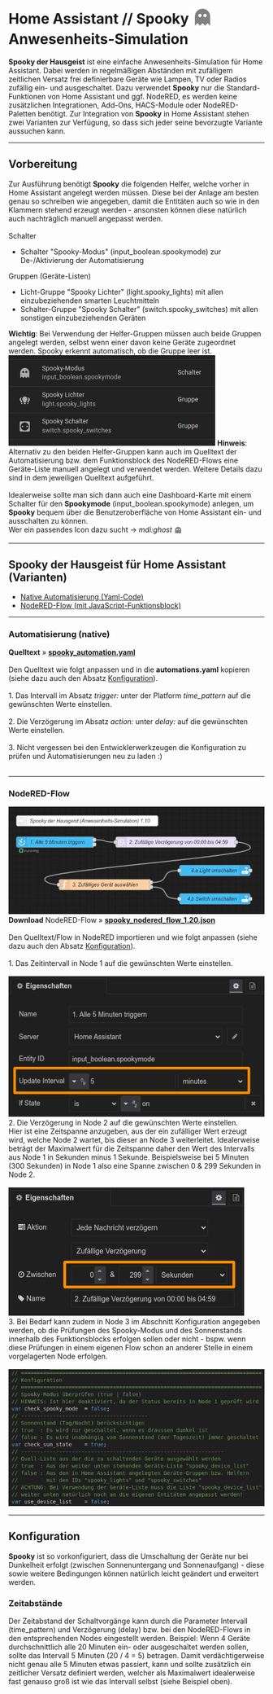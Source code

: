 <h1>Home Assistant // Spooky <sub><img src="./img/ghost_gray.png" width="40" height="40"></sub> Anwesenheits-Simulation</h1>

<b>Spooky der Hausgeist</b> ist eine einfache Anwesenheits-Simulation für Home Assistant. Dabei werden in regelmäßigen Abständen mit zufälligem zeitlichen Versatz frei definierbare Geräte wie Lampen, TV oder Radios zufällig ein- und ausgeschaltet.
Dazu verwendet <b>Spooky</b> nur die Standard-Funktionen von Home Assistant und ggf. NodeRED, es werden keine zusätzlichen Integrationen, Add-Ons, HACS-Module oder NodeRED-Paletten benötigt.
Zur Integration von <b>Spooky</b> in Home Assistant stehen zwei Varianten zur Verfügung, so dass sich jeder seine bevorzugte Variante aussuchen kann.
<hr>
<h2>Vorbereitung</h2>
Zur Ausführung benötigt <b>Spooky</b> die folgenden Helfer, welche vorher in Home Assistant angelegt werden müssen.
Diese bei der Anlage am besten genau so schreiben wie angegeben, damit die Entitäten auch so wie in den Klammern stehend erzeugt werden - ansonsten können diese natürlich auch nachträglich manuell angepasst werden.<br />
<br />
Schalter<ul>
<li>Schalter "Spooky-Modus" (input_boolean.spookymode) zur De-/Aktivierung der Automatisierung</li></ul>Gruppen (Geräte-Listen)<ul>
<li>Licht-Gruppe "Spooky Lichter" (light.spooky_lights) mit allen einzubeziehenden smarten Leuchtmitteln</li>
<li>Schalter-Gruppe "Spooky Schalter" (switch.spooky_switches) mit allen sonstigen einzubeziehenden Geräten</li>
</ul>
<b>Wichtig</b>: Bei Verwendung der Helfer-Gruppen müssen auch beide Gruppen angelegt werden, selbst wenn einer davon keine Geräte zugeordnet werden. Spooky erkennt automatisch, ob die Gruppe leer ist.<br />
<img src="./img/spooky_img_helper.png">
<b>Hinweis</b>: Alternativ zu den beiden Helfer-Gruppen kann auch im Quelltext der Automatisierung bzw. dem Funktionsblock des NodeRED-Flows eine Geräte-Liste manuell angelegt und verwendet werden. Weitere Details dazu sind in dem jeweiligen Quelltext aufgeführt.<br />
<br />
Idealerweise sollte man sich dann auch eine Dashboard-Karte mit einem Schalter für den <b>Spookymode</b> (input_boolean.spookymode) anlegen, um <b>Spooky</b> bequem über die Benutzeroberfläche von Home Assistant ein- und ausschalten zu können.<br />
Wer ein passendes Icon dazu sucht -> <i>mdi:ghost</i> <span><sub><img src="./img/ghost_gray.png" width="16" height="16"></sub></span>

<hr>
<h2>Spooky der Hausgeist für Home Assistant (Varianten)</h2><ul>
<li><a href="#automation">Native Automatisierung (Yaml-Code)</a></li>
<li><a href="#nodered_flow">NodeRED-Flow (mit JavaScript-Funktionsblock)</a></li>
</ul>

<a id="automation"></a>
<hr>
<h3>Automatisierung (native)</h3>
<b>Quelltext</b>&nbsp;&raquo;&nbsp;<a href="https://github.com/migacode/home-assistant/blob/main/spooky/code/spooky_automation.yaml"><strong>spooky_automation.yaml</strong></a><br />
<br />
Den Quelltext wie folgt anpassen und in die <b>automations.yaml</b> kopieren (siehe dazu auch den Absatz <a href="#konfiguration">Konfiguration<a>).<br />
<br />
1. Das Intervall im Absatz <i>trigger:</i> unter der Platform <i>time_pattern</i> auf die gewünschten Werte einstellen.<br />
<br />
2. Die Verzögerung im Absatz <i>action:</i> unter <i>delay:</i> auf die gewünschten Werte einstellen.<br />
<br />
3. Nicht vergessen bei den Entwicklerwerkzeugen die Konfiguration zu prüfen und Automatisierungen neu zu laden :)<br />
<br />

<a id="nodered_flow"></a>
<hr>
<h3>NodeRED-Flow</h3>
<img src="./img/spooky_img_nodered_flow.png">
<b>Download</b> NodeRED-Flow&nbsp;&raquo;&nbsp;<a href="https://github.com/migacode/home-assistant/blob/main/spooky/code/spooky_nodered_flow_1.20.json"><strong>spooky_nodered_flow_1.20.json</strong></a><br />
<br />
Den Quelltext/Flow in NodeRED importieren und wie folgt anpassen (siehe dazu auch den Absatz <a href="#konfiguration">Konfiguration<a>).<br />
<br />
1. Das Zeitintervall in Node 1 auf die gewünschten Werte einstellen.<br /><br />
<img src="./img/spooky_img_changes_node_1.png">
<br />
2. Die Verzögerung in Node 2 auf die gewünschten Werte einstellen.<br />
Hier ist eine Zeitspanne anzugeben, aus der ein zufälliger Wert erzeugt wird, welche Node 2 wartet, bis dieser an Node 3 weiterleitet. Idealerweise beträgt der Maximalwert für die Zeitspanne daher den Wert des Intervalls aus Node 1 in Sekunden minus 1 Sekunde. Beispielsweise bei 5 Minuten (300 Sekunden) in Node 1 also eine Spanne zwischen 0 & 299 Sekunden in Node 2.<br /><br />
<img src="./img/spooky_img_changes_node_2.png">
<br />
3. Bei Bedarf kann zudem in Node 3 im Abschnitt Konfiguration angegeben werden, ob die Prüfungen des Spooky-Modus und des Sonnenstands innerhalb des Funktionsblocks erfolgen sollen oder nicht - bspw. wenn diese Prüfungen in einem eigenen Flow schon an anderer Stelle in einem vorgelagerten Node erfolgen.<br /><br />
<img src="./img/spooky_img_changes_node_3.png">
<hr>
<a id="konfiguration"></a>
<h2>Konfiguration</h2>
<b>Spooky</b> ist so vorkonfiguriert, dass die Umschaltung der Geräte nur bei Dunkelheit erfolgt (zwischen Sonnenuntergang und Sonnenaufgang) - diese sowie weitere Bedingungen können natürlich leicht geändert und erweitert werden.
<h3>Zeitabstände</h3>
Der Zeitabstand der Schaltvorgänge kann durch die Parameter Intervall (time_pattern) und Verzögerung (delay) bzw. bei den NodeRED-Flows in den entsprechenden Nodes eingestellt werden.
Beispiel: Wenn 4 Geräte durchschnittlich alle 20 Minuten ein- oder ausgeschaltet werden sollen, sollte das Intervall 5 Minuten (20 / 4 = 5) betragen.
Damit verdächtigerweise nicht genau alle 5 Minuten etwas passiert, kann und sollte zusätzlich ein zeitlicher Versatz definiert werden, welcher als Maximalwert idealerweise fast genauso groß ist wie das Intervall selbst (siehe Beispiel oben).
